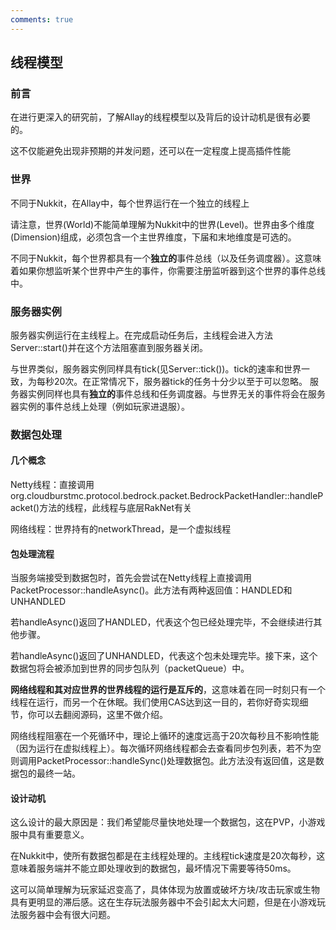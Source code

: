 ```yaml
---
comments: true
---
```


## 线程模型

### 前言

在进行更深入的研究前，了解Allay的线程模型以及背后的设计动机是很有必要的。

这不仅能避免出现非预期的并发问题，还可以在一定程度上提高插件性能

### 世界

不同于Nukkit，在Allay中，每个世界运行在一个独立的线程上

请注意，世界(World)不能简单理解为Nukkit中的世界(Level)。世界由多个维度(Dimension)组成，必须包含一个主世界维度，下届和末地维度是可选的。

不同于Nukkit，每个世界都具有一个**独立的**事件总线（以及任务调度器）。这意味着如果你想监听某个世界中产生的事件，你需要注册监听器到这个世界的事件总线中。

### 服务器实例

服务器实例运行在主线程上。在完成启动任务后，主线程会进入方法Server::start()并在这个方法阻塞直到服务器关闭。

与世界类似，服务器实例同样具有tick(见Server::tick())。tick的速率和世界一致，为每秒20次。在正常情况下，服务器tick的任务十分少以至于可以忽略。
服务器实例同样也具有**独立的**事件总线和任务调度器。与世界无关的事件将会在服务器实例的事件总线上处理（例如玩家进退服）。

### 数据包处理

#### 几个概念

Netty线程：直接调用org.cloudburstmc.protocol.bedrock.packet.BedrockPacketHandler::handlePacket()方法的线程，此线程与底层RakNet有关

网络线程：世界持有的networkThread，是一个虚拟线程

#### 包处理流程

当服务端接受到数据包时，首先会尝试在Netty线程上直接调用PacketProcessor::handleAsync()。此方法有两种返回值：HANDLED和UNHANDLED

若handleAsync()返回了HANDLED，代表这个包已经处理完毕，不会继续进行其他步骤。

若handleAsync()返回了UNHANDLED，代表这个包未处理完毕。接下来，这个数据包将会被添加到世界的同步包队列（packetQueue）中。

**网络线程和其对应世界的世界线程的运行是互斥的**，这意味着在同一时刻只有一个线程在运行，而另一个在休眠。我们使用CAS达到这一目的，若你好奇实现细节，你可以去翻阅源码，这里不做介绍。

网络线程阻塞在一个死循环中，理论上循环的速度远高于20次每秒且不影响性能（因为运行在虚拟线程上）。每次循环网络线程都会去查看同步包列表，若不为空则调用PacketProcessor::handleSync()处理数据包。此方法没有返回值，这是数据包的最终一站。

#### 设计动机

这么设计的最大原因是：我们希望能尽量快地处理一个数据包，这在PVP，小游戏服中具有重要意义。

在Nukkit中，使所有数据包都是在主线程处理的。主线程tick速度是20次每秒，这意味着服务端并不能立即处理收到的数据包，最坏情况下需要等待50ms。

这可以简单理解为玩家延迟变高了，具体体现为放置或破坏方块/攻击玩家或生物具有更明显的滞后感。这在生存玩法服务器中不会引起太大问题，但是在小游戏玩法服务器中会有很大问题。